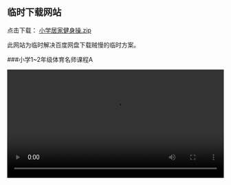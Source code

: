 ## 临时下载网站
点击下载： [小学居家健身操.zip](ftp://anonymous:jscode.vip@download.jscode.vip:2121/小学居家健身操.zip)

此网站为临时解决百度网盘下载贼慢的临时方案。

###小学1~2年级体育名师课程A

<video src="http://static.jscode.vip:8088/怪物猎人.1080p.BD中英双字.mp4" controls="controls" width="100%" height="auto">
